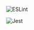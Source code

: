 ![ESLint](https://github.com/kangkyongsuk/super-calculator-backend/actions/workflows/eslint.yml/badge.svg)

![Jest](https://github.com/kangkyongsuk/super-calculator-backend/actions/workflows/jest.yml/badge.svg)
